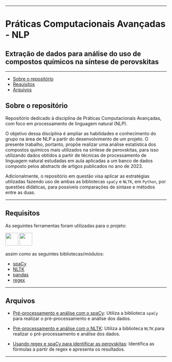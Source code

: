 <hr>

# Práticas Computacionais Avançadas - NLP

## Extração de dados para análise do uso de compostos químicos na síntese de perovskitas

<hr>

* [Sobre o repositório](#sobre-o-repositório)
* [Requisitos](#requisitos)
* [Arquivos](#arquivos)

## Sobre o repositório

Repositório dedicado à disciplina de Práticas Computacionais Avançadas, com foco em processamento de linguagem natural (NLP).

O objetivo dessa disciplina é ampliar as habilidades e conhecimento do grupo na área de NLP a partir do desenvolvimento de um projeto. O presente trabalho, portanto, propõe realizar uma análise estatística dos compostos químicos mais utilizados na síntese de perovskitas, para isso utilizando dados obtidos a partir de técnicas de processamento de linguagem natural estudadas em aula aplicadas a um banco de dados composto pelos abstracts de artigos publicados no ano de 2023.

Adicionalmente, o repositório em questão visa aplicar as estratégias utilizadas fazendo uso de ambas as bibliotecas `spaCy` e `NLTK`, em `Python`, por questões didáticas, para possíveis comparações de sintaxe e métodos entre as duas.

<hr>

## Requisitos

As seguintes ferramentas foram utilizadas para o projeto:

<a href="https://www.python.org/"><img src="https://cdn.jsdelivr.net/gh/devicons/devicon/icons/python/python-original-wordmark.svg" width="40" height="40"></a> <a href="https://www.python.org/"><img src="https://cdn.jsdelivr.net/gh/devicons/devicon/icons/jupyter/jupyter-original-wordmark.svg" width="40" height="40"></a>

assim como as seguintes bibliotecas/módulos:

- [spaCy](https://spacy.io)
- [NLTK](https://www.nltk.org)
- [pandas](https://pandas.pydata.org)
- [regex](https://pypi.org/project/regex/)

<hr>

## Arquivos

* [Pré-processamento e análise com o spaCy](spacy_prep_analysis.ipynb): Utiliza a biblioteca `spaCy` para realizar o pré-processamento e análise dos dados.

* [Pré-processamento e análise com o NLTK](nltk_prep_analysis.ipynb): Utiliza a biblioteca `NLTK` para realizar o pré-processamento e análise dos dados.

* [Usando regex e spaCy para identificar as perovskitas](prvsk_regex.ipynb): Identifica as fórmulas a partir de regex e apresenta os resultados.

<hr>